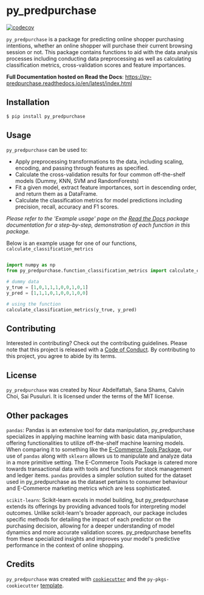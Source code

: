 # py_predpurchase

[![codecov](https://codecov.io/gh/DSCI-310-2024/py_predpurchase/graph/badge.svg?token=ykj5GDrW0K)](https://codecov.io/gh/DSCI-310-2024/py_predpurchase)

```py_predpurchase``` is a package for predicting online shopper purchasing intentions, whether an online shopper will purchase their current browsing session or not. This package contains functions to aid with the data analysis processes including conducting data preprocessing as well as calculating classification metrics, cross-validation scores and feature importances.

**Full Documentation hosted on Read the Docs**: https://py-predpurchase.readthedocs.io/en/latest/index.html

## Installation

```bash
$ pip install py_predpurchase
```

## Usage

```py_predpurchase``` can be used to:

* Apply preprocessing transformations to the data, including scaling, encoding, and passing through features as specified.
* Calculate the cross-validation results for four common off-the-shelf models (Dummy, KNN, SVM and RandomForests)
* Fit a given model, extract feature importances, sort in descending order, and return them as a DataFrame.
* Calculate the classification metrics for model predictions including precision, recall, accuracy and F1 scores.

*Please refer to the 'Example usage' page on the [Read the Docs](https://py-predpurchase.readthedocs.io/en/latest/index.html) package documentation for a step-by-step, demonstration of each function in this package.*

Below is an example usage for one of our functions, `calculate_classification_metrics` 

``` python

import numpy as np
from py_predpurchase.function_classification_metrics import calculate_classification_metrics

# dummy data
y_true = [1,0,1,1,1,0,0,1,0,1]
y_pred = [1,1,1,0,1,0,0,1,0,0]

# using the function
calculate_classification_metrics(y_true, y_pred)

```

## Contributing

Interested in contributing? Check out the contributing guidelines. Please note that this project is released with a [Code of Conduct](https://github.com/DSCI-310-2024/py_predpurchase/blob/main/CONDUCT.md). By contributing to this project, you agree to abide by its terms.

## License

`py_predpurchase` was created by Nour Abdelfattah, Sana Shams, Calvin Choi, Sai Pusuluri. It is licensed under the terms of the MIT license.

## Other packages

`pandas`: Pandas is an extensive tool for data manipulation, py_predpurchase specializes in applying machine learning with basic data manipulation, offering functionalities to utilize off-the-shelf machine learning models. When comparing it to something like the [E-Commerce Tools Package](https://pypi.org/project/ecommercetools/0.42.9/), our use of `pandas` along with `sklearn` allows us to manipulate and analyze data in a more primitive setting. The E-Commerce Tools Package is catered more towards transactional data with tools and functions for stock management and ledger items. `pandas` provides a simpler solution suited for the dataset used in py_predpurchase as the dataset pertains to consumer behaviour and E-Commerce marketing metrics which are less sophisticated.  

`scikit-learn`: Scikit-learn excels in model building, but py_predpurchase extends its offerings by providing advanced tools for interpreting model outcomes. Unlike scikit-learn's broader approach, our package includes specific methods for detailing the impact of each predictor on the purchasing decision, allowing for a deeper understanding of model dynamics and more accurate validation scores. py_predpurchase benefits from these specialized insights and improves your model's predictive performance in the context of online shopping.

## Credits

`py_predpurchase` was created with [`cookiecutter`](https://cookiecutter.readthedocs.io/en/latest/) and the `py-pkgs-cookiecutter` [template](https://github.com/py-pkgs/py-pkgs-cookiecutter).
